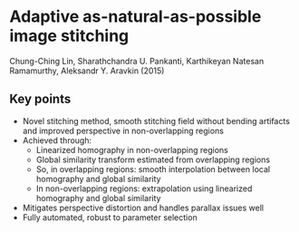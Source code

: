# Adaptive as-natural-as-possible image stitching
Chung-Ching Lin, Sharathchandra U. Pankanti, Karthikeyan Natesan Ramamurthy, Aleksandr Y. Aravkin (2015)

## Key points
- Novel stitching method, smooth stitching field without bending artifacts and improved perspective in non-overlapping regions
- Achieved through:
	- Linearized homography in non-overlapping regions
	- Global similarity transform estimated from overlapping regions
	- So, in overlapping regions: smooth interpolation between local homography and global similarity
	- In non-overlapping regions: extrapolation using linearized homography and global similarity
- Mitigates perspective distortion and handles parallax issues well
- Fully automated, robust to parameter selection